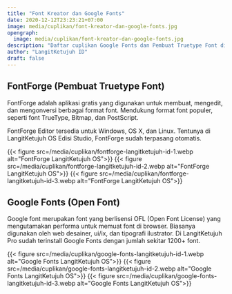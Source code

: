 ```yaml
---
title: "Font Kreator dan Google Fonts"
date: 2020-12-12T23:23:21+07:00
image: media/cuplikan/font-kreator-dan-google-fonts.jpg
opengraph:
  image: media/cuplikan/font-kreator-dan-google-fonts.jpg
description: "Daftar cuplikan Google Fonts dan Pembuat Truetype Font di LangitKetujuh OS"
author: "LangitKetujuh ID"
draft: false
---
```


## FontForge (Pembuat Truetype Font)

FontForge adalah aplikasi gratis yang digunakan untuk membuat, mengedit, dan mengonversi berbagai format font. Mendukung format font populer, seperti font TrueType, Bitmap, dan PostScript.

FontForge Editor tersedia untuk Windows, OS X, dan Linux. Tentunya di LangitKetujuh OS Edisi Studio, FontForge sudah terpasang otomatis.

{{< figure src=/media/cuplikan/fontforge-langitketujuh-id-1.webp alt="FontForge LangitKetujuh OS">}}
{{< figure src=/media/cuplikan/fontforge-langitketujuh-id-2.webp alt="FontForge LangitKetujuh OS">}}
{{< figure src=/media/cuplikan/fontforge-langitketujuh-id-3.webp alt="FontForge LangitKetujuh OS">}}

## Google Fonts (Open Font)

Google font merupakan font yang berlisensi OFL (Open Font License) yang mengutamakan performa untuk memuat font di browser. Biasanya digunakan oleh web desainer, ui/ix, dan tipografi ilustrator. Di LangitKetujuh Pro sudah terinstall Google Fonts dengan jumlah sekitar 1200+ font.

{{< figure src=/media/cuplikan/google-fonts-langitketujuh-id-1.webp alt="Google Fonts LangitKetujuh OS">}}
{{< figure src=/media/cuplikan/google-fonts-langitketujuh-id-2.webp alt="Google Fonts LangitKetujuh OS">}}
{{< figure src=/media/cuplikan/google-fonts-langitketujuh-id-3.webp alt="Google Fonts LangitKetujuh OS">}}
